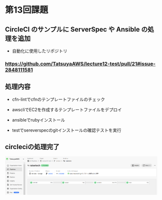 # 第13回課題

## CircleCI のサンプルに ServerSpec や Ansible の処理を追加

- 自動化に使用したリポジトリ
### https://github.com/TatsuyaAWS/lecture12-test/pull/21#issue-2848111581

## 処理内容

- cfn-lintでcfnのテンプレートファイルのチェック

- awscliでEC2を作成するテンプレートファイルをデプロイ

- ansibleでrubyインストール

- testでsereverspecのgitインストールの確認テストを実行

## circleciの処理完了

![circleciの処理完了](images13/circleci.png)
